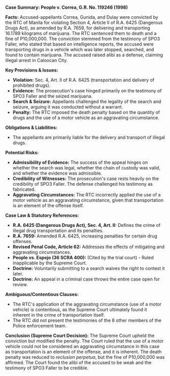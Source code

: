 **Case Summary: People v. Correa, G.R. No. 119246 (1998)**

**Facts:** Accused-appellants Correa, Gunida, and Dulay were convicted by the RTC of Manila for violating Section 4, Article II of R.A. 6425 (Dangerous Drugs Act), as amended by R.A. 7659, for delivering and transporting 16.1789 kilograms of marijuana. The RTC sentenced them to death and a fine of P10,000,000. The conviction stemmed from the testimony of SPO3 Faller, who stated that based on intelligence reports, the accused were transporting drugs in a vehicle which was later stopped, searched, and found to contain marijuana. The accused raised alibi as a defense, claiming illegal arrest in Caloocan City.

**Key Provisions & Issues:**

*   **Violation:** Sec. 4, Art. II of R.A. 6425 (transportation and delivery of prohibited drugs).
*   **Evidence:** The prosecution's case hinged primarily on the testimony of SPO3 Faller and the seized marijuana.
*   **Search & Seizure:** Appellants challenged the legality of the search and seizure, arguing it was conducted without a warrant.
*   **Penalty:** The RTC imposed the death penalty based on the quantity of drugs and the use of a motor vehicle as an aggravating circumstance.

**Obligations & Liabilities:**

*   The appellants are primarily liable for the delivery and transport of illegal drugs.

**Potential Risks:**

*   **Admissibility of Evidence:** The success of the appeal hinges on whether the search was legal, whether the chain of custody was valid, and whether the evidence was admissible.
*   **Credibility of Witnesses:** The prosecution's case rests heavily on the credibility of SPO3 Faller. The defense challenged his testimony as fabricated.
*   **Aggravating Circumstances:** The RTC incorrectly applied the use of a motor vehicle as an aggravating circumstance, given that transportation is an element of the offense itself.

**Case Law & Statutory References:**

*   **R.A. 6425 (Dangerous Drugs Act), Sec. 4, Art. II:** Defines the crime of illegal drug transportation and its penalties.
*   **R.A. 7659:** Amended R.A. 6425, increasing penalties for certain drug offenses.
*   **Revised Penal Code, Article 62:** Addresses the effects of mitigating and aggravating circumstances.
*   **People vs. Espejo (36 SCRA 400):** (Cited by the trial court) - Ruled inapplicable by the Supreme Court.
*   **Doctrine:** Voluntarily submitting to a search waives the right to contest it later.
*   **Doctrine:** An appeal in a criminal case throws the entire case open for review.

**Ambiguous/Contentious Clauses:**

*   The RTC's application of the aggravating circumstance (use of a motor vehicle) is contentious, as the Supreme Court ultimately found it inherent in the crime of transportation itself.
*   The RTC did not present the testimonies of the 8 other members of the Police enforcement team.

**Conclusion (Supreme Court Decision):** The Supreme Court upheld the conviction but modified the penalty. The Court ruled that the use of a motor vehicle could not be considered an aggravating circumstance in this case as transportation is an element of the offense, and it is inherent. The death penalty was reduced to *reclusion perpetua*, but the fine of P10,000,000 was affirmed. The Court found the alibi of the accused to be weak and the testimony of SPO3 Faller to be credible.